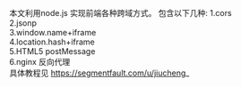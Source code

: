 本文利用node.js 实现前端各种跨域方式。
包含以下几种:
1.cors </br>
2.jsonp </br>
3.window.name+iframe </br> 
4.location.hash+iframe </br>
5.HTML5 postMessage </br>
6.nginx 反向代理 </br>
具体教程见 https://segmentfault.com/u/jiucheng_